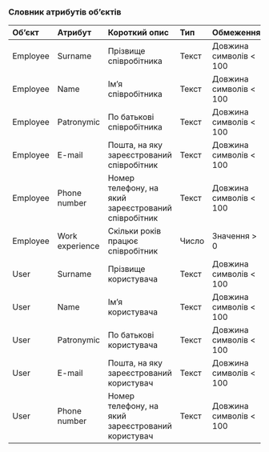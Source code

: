 ### Словник атрибутів об’єктів
|Обʼєкт|Атрибут|Короткий опис|Тип|Обмеження|
|:-|:-|:-|:-|:-|
|Employee|Surname|Прізвище співробітника|Текст|Довжина символів < 100|
|Employee|Name|Імʼя співробітника|Текст|Довжина символів < 100|
|Employee|Patronymic|По батькові співробітника|Текст|Довжина символів < 100|
|Employee|E-mail|Пошта, на яку зареєстрований співробітник|Текст|Довжина символів < 100|
|Employee|Phone number|Номер телефону, на який зареєстрований співробітник|Текст|Довжина символів < 100|
|Employee|Work experience|Скільки років працює співробітник|Число|Значення > 0|
|User|Surname|Прізвище користувача|Текст|Довжина символів < 100|
|User|Name|Імʼя користувача|Текст|Довжина символів < 100|
|User|Patronymic|По батькові користувача|Текст|Довжина символів < 100|
|User|E-mail|Пошта, на яку зареєстрований користувач|Текст|Довжина символів < 100|
|User|Phone number|Номер телефону, на який зареєстрований користувач|Текст|Довжина символів < 100|
